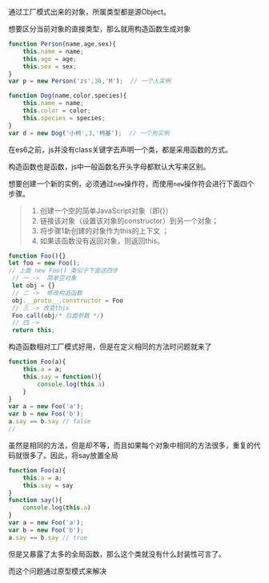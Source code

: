 通过工厂模式出来的对象，所属类型都是源Object。

想要区分当前对象的直接类型，那么就用构造函数生成对象

```javascript
function Person(name,age,sex){
    this.name = name;
    this.age = age;
    this.sex = sex;
}
var p = new Person('zs',36,'M');  // 一个人实例

function Dog(name,color,species){
    this.name = name;
    this.color = color;
    this.species = species;
}
var d = new Dog('小柯',3,'柯基');  // 一个狗实例
```

在es6之前，js并没有class关键字去声明一个类，都是采用函数的方式。

构造函数也是函数，js中一般函数名开头字母都默认大写来区别。

想要创建一个新的实例，必须通过`new`操作符，而使用`new`操作符会进行下面四个步骤。

  > 1. 创建一个空的简单JavaScript对象（即{}）
  > 2. 链接该对象（设置该对象的constructor）到另一个对象；
  > 3. 将步骤1新创建的对象作为this的上下文 ；
  > 4. 如果该函数没有返回对象，则返回this。
```javascript
function Foo(){}
let foo = new Foo();
// 上面 new Foo() 类似于下面这四步
 // 一 ->  简单空对象
 let obj = {}
 // 二 ->  修改构造函数
 obj.__proto__.constructor = Foo
 // 三 -> 改变this 
 Foo.call(obj/* 后面参数 */)
 // 四 ->
 return this;
```

构造函数相对工厂模式好用，但是在定义相同的方法时问题就来了

```javascript
function Foo(a){
    this.a = a;
    this.say = function(){
        console.log(this.a)
    }
}
var a = new Foo('a');
var b = new Foo('b');
a.say == b.say // false
// 
```
虽然是相同的方法，但是却不等，而且如果每个对象中相同的方法很多，重复的代码就很多了。因此，将say放置全局
```javascript
function Foo(a){
    this.a = a;
    this.say = say
}
function say(){
    console.log(this.a)
}
var a = new Foo('a');
var b = new Foo('b');
a.say == b.say // true
```
但是又暴露了太多的全局函数，那么这个类就没有什么封装性可言了。

而这个问题通过原型模式来解决
